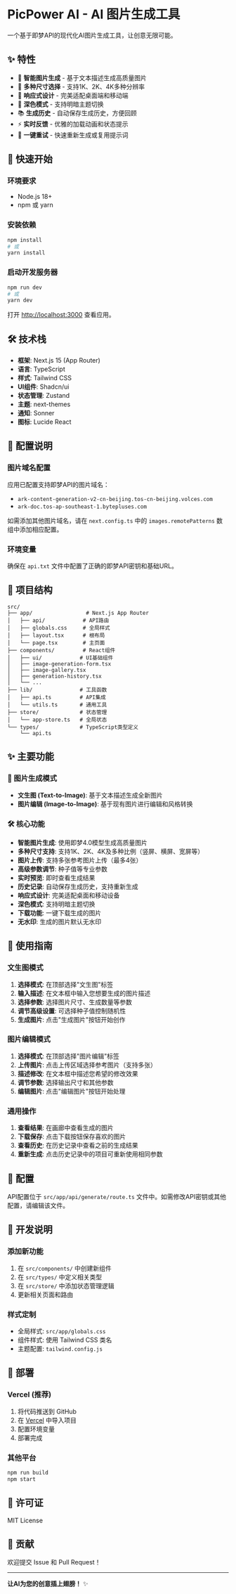 # PicPower AI - AI 图片生成工具

一个基于即梦API的现代化AI图片生成工具，让创意无限可能。

## ✨ 特性

- 🎨 **智能图片生成** - 基于文本描述生成高质量图片
- 🎯 **多种尺寸选择** - 支持1K、2K、4K多种分辨率
- 📱 **响应式设计** - 完美适配桌面端和移动端
- 🌙 **深色模式** - 支持明暗主题切换
- 📚 **生成历史** - 自动保存生成历史，方便回顾
- ⚡ **实时反馈** - 优雅的加载动画和状态提示
- 🔄 **一键重试** - 快速重新生成或复用提示词

## 🚀 快速开始

### 环境要求

- Node.js 18+
- npm 或 yarn

### 安装依赖

```bash
npm install
# 或
yarn install
```

### 启动开发服务器

```bash
npm run dev
# 或
yarn dev
```

打开 [http://localhost:3000](http://localhost:3000) 查看应用。

## 🛠️ 技术栈

- **框架**: Next.js 15 (App Router)
- **语言**: TypeScript
- **样式**: Tailwind CSS
- **UI组件**: Shadcn/ui
- **状态管理**: Zustand
- **主题**: next-themes
- **通知**: Sonner
- **图标**: Lucide React

## 🔧 配置说明

### 图片域名配置
应用已配置支持即梦API的图片域名：
- `ark-content-generation-v2-cn-beijing.tos-cn-beijing.volces.com`
- `ark-doc.tos-ap-southeast-1.bytepluses.com`

如需添加其他图片域名，请在 `next.config.ts` 中的 `images.remotePatterns` 数组中添加相应配置。

### 环境变量
确保在 `api.txt` 文件中配置了正确的即梦API密钥和基础URL。

## 📁 项目结构

```
src/
├── app/                 # Next.js App Router
│   ├── api/            # API路由
│   ├── globals.css     # 全局样式
│   ├── layout.tsx      # 根布局
│   └── page.tsx        # 主页面
├── components/         # React组件
│   ├── ui/            # UI基础组件
│   ├── image-generation-form.tsx
│   ├── image-gallery.tsx
│   ├── generation-history.tsx
│   └── ...
├── lib/               # 工具函数
│   ├── api.ts         # API集成
│   └── utils.ts       # 通用工具
├── store/             # 状态管理
│   └── app-store.ts   # 全局状态
└── types/             # TypeScript类型定义
    └── api.ts
```

## ✨ 主要功能

### 🎨 图片生成模式
- **文生图 (Text-to-Image)**: 基于文本描述生成全新图片
- **图片编辑 (Image-to-Image)**: 基于现有图片进行编辑和风格转换

### 🛠️ 核心功能
- **智能图片生成**: 使用即梦4.0模型生成高质量图片
- **多种尺寸支持**: 支持1K、2K、4K及多种比例（竖屏、横屏、宽屏等）
- **图片上传**: 支持多张参考图片上传（最多4张）
- **高级参数调节**: 种子值等专业参数
- **实时预览**: 即时查看生成结果
- **历史记录**: 自动保存生成历史，支持重新生成
- **响应式设计**: 完美适配桌面和移动设备
- **深色模式**: 支持明暗主题切换
- **下载功能**: 一键下载生成的图片
- **无水印**: 生成的图片默认无水印

## 🎯 使用指南

### 文生图模式
1. **选择模式**: 在顶部选择"文生图"标签
2. **输入描述**: 在文本框中输入您想要生成的图片描述
3. **选择参数**: 选择图片尺寸、生成数量等参数
4. **调节高级设置**: 可选择种子值控制随机性
5. **生成图片**: 点击"生成图片"按钮开始创作

### 图片编辑模式
1. **选择模式**: 在顶部选择"图片编辑"标签
2. **上传图片**: 点击上传区域选择参考图片（支持多张）
3. **描述修改**: 在文本框中描述您希望的修改效果
4. **调节参数**: 选择输出尺寸和其他参数
5. **编辑图片**: 点击"编辑图片"按钮开始处理

### 通用操作
1. **查看结果**: 在画廊中查看生成的图片
2. **下载保存**: 点击下载按钮保存喜欢的图片
3. **查看历史**: 在历史记录中查看之前的生成结果
4. **重新生成**: 点击历史记录中的项目可重新使用相同参数

## 🔧 配置

API配置位于 `src/app/api/generate/route.ts` 文件中。如需修改API密钥或其他配置，请编辑该文件。

## 📝 开发说明

### 添加新功能

1. 在 `src/components/` 中创建新组件
2. 在 `src/types/` 中定义相关类型
3. 在 `src/store/` 中添加状态管理逻辑
4. 更新相关页面和路由

### 样式定制

- 全局样式: `src/app/globals.css`
- 组件样式: 使用 Tailwind CSS 类名
- 主题配置: `tailwind.config.js`

## 🚀 部署

### Vercel (推荐)

1. 将代码推送到 GitHub
2. 在 [Vercel](https://vercel.com) 中导入项目
3. 配置环境变量
4. 部署完成

### 其他平台

```bash
npm run build
npm start
```

## 📄 许可证

MIT License

## 🤝 贡献

欢迎提交 Issue 和 Pull Request！

---

**让AI为您的创意插上翅膀！** ✨
